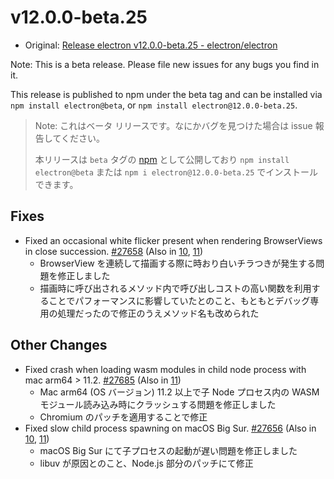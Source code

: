 # v12.0.0-beta.25

- Original: [Release electron v12.0.0-beta.25 - electron/electron](https://github.com/electron/electron/releases/tag/v12.0.0-beta.25)

Note: This is a beta release. Please file new issues for any bugs you find in it.

This release is published to npm under the beta tag and can be installed via `npm install electron@beta`, or `npm install electron@12.0.0-beta.25`.

> Note: これはベータ リリースです。なにかバグを見つけた場合は issue 報告してください。
>
> 本リリースは `beta` タグの [npm](https://www.npmjs.com/package/electron) として公開しており `npm install electron@beta` または `npm i electron@12.0.0-beta.25` でインストールできます。

## Fixes

- Fixed an occasional white flicker present when rendering BrowserViews in close succession. [#27658](https://github.com/electron/electron/pull/27658) (Also in [10](https://github.com/electron/electron/pull/27660), [11](https://github.com/electron/electron/pull/27659))
  - BrowserView を連続して描画する際に時おり白いチラつきが発生する問題を修正しました
  - 描画時に呼び出されるメソッド内で呼び出しコストの高い関数を利用することでパフォーマンスに影響していたとのこと、もともとデバッグ専用の処理だったので修正のうえメソッド名も改められた

## Other Changes

- Fixed crash when loading wasm modules in child node process with mac arm64 > 11.2. [#27685](https://github.com/electron/electron/pull/27685) (Also in [11](https://github.com/electron/electron/pull/27684))
  - Mac arm64 (OS バージョン) 11.2 以上で子 Node プロセス内の WASM モジュール読み込み時にクラッシュする問題を修正しました
  - Chromium のパッチを適用することで修正
- Fixed slow child process spawning on macOS Big Sur. [#27656](https://github.com/electron/electron/pull/27656) (Also in [10](https://github.com/electron/electron/pull/27655), [11](https://github.com/electron/electron/pull/27654))
  - macOS Big Sur にて子プロセスの起動が遅い問題を修正しました
  - libuv が原因とのこと、Node.js 部分のパッチにて修正
